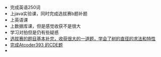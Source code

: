 - 完成英语250词
- 上java实验课，同时完成选拔赛b题补题
- 上英语课
- 上数据库课，但是感觉收获不是很大
- 学习对拍但是仍有些疑惑
- [选拔赛的题目基本补完，收获很大的一道题，学会了树的直径的求法和特性](https://www.konglb.top/2025/03/18/2025%E9%83%91%E5%B7%9E%E5%A4%A7%E5%AD%A6ACM%E5%AE%9E%E9%AA%8C%E5%AE%A4%E6%8B%9B%E6%96%B0%E8%B5%9B-%E9%80%89%E6%8B%94%E8%B5%9B/)
- [完成Atcoder393 的CDE题](https://atcoder.jp/contests/abc393/tasks)
- 